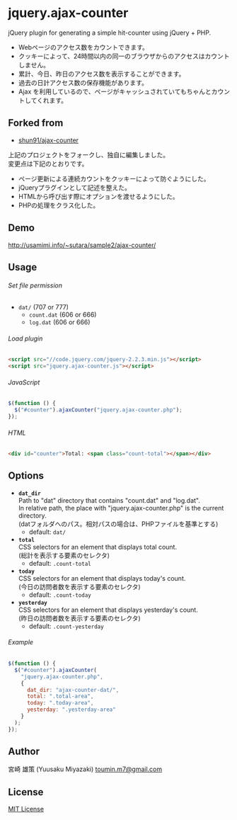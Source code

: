 # jquery.ajax-counter
jQuery plugin for generating a simple hit-counter using jQuery + PHP.

- Webページのアクセス数をカウントできます。
- クッキーによって、24時間以内の同一のブラウザからのアクセスはカウントしません。
- 累計、今日、昨日のアクセス数を表示することができます。
- 過去の日計アクセス数の保存機能があります。
- Ajax を利用しているので、ページがキャッシュされていてもちゃんとカウントしてくれます。

## Forked from
- [shun91/ajax-counter](//github.com/shun91/ajax-counter)

上記のプロジェクトをフォークし、独自に編集しました。  
変更点は下記のとおりです。

- ページ更新による連続カウントをクッキーによって防ぐようにした。
- jQueryプラグインとして記述を整えた。
- HTMLから呼び出す際にオプションを渡せるようにした。
- PHPの処理をクラス化した。

## Demo
http://usamimi.info/~sutara/sample2/ajax-counter/

## Usage
###### Set file permission
- `dat/` (707 or 777)
    - `count.dat` (606 or 666)
    - `log.dat` (606 or 666)

###### Load plugin
```html
<script src="//code.jquery.com/jquery-2.2.3.min.js"></script>
<script src="jquery.ajax-counter.js"></script>
```

###### JavaScript
```javascript
$(function () {
  $("#counter").ajaxCounter("jquery.ajax-counter.php");
});
```

###### HTML
```html
<div id="counter">Total: <span class="count-total"></span></div>
```

## Options
- **`dat_dir`**  
  Path to "dat" directory that contains "count.dat" and "log.dat".  
  In relative path, the place with "jquery.ajax-counter.php" is the current directory.  
  (datフォルダへのパス。相対パスの場合は、PHPファイルを基準とする)
    - default: `dat/`
- **`total`**  
  CSS selectors for an element that displays total count.  
  (総計を表示する要素のセレクタ)
    - default: `.count-total`
- **`today`**  
  CSS selectors for an element that displays today's count.  
  (今日の訪問者数を表示する要素のセレクタ)
    - default: `.count-today`
- **`yesterday`**  
  CSS selectors for an element that displays yesterday's count.  
  (昨日の訪問者数を表示する要素のセレクタ)
    - default: `.count-yesterday`

###### Example
```javascript
$(function () {
  $("#counter").ajaxCounter(
    "jquery.ajax-counter.php",
    {
      dat_dir: "ajax-counter-dat/",
      total: ".total-area",
      today: ".today-area",
      yesterday: ".yesterday-area"
    }
  );
});
```

## Author
宮崎 雄策 (Yuusaku Miyazaki) <toumin.m7@gmail.com>

## License
[MIT License](//www.opensource.org/licenses/mit-license.php)
